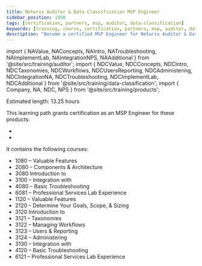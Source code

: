 ```yaml
---
title: Netwrix Auditor & Data Classification MSP Engineer
sidebar_position: 1950
tags: [certification, partners, msp, auditor, data-classification]
keywords: [training, course, certification, partners, msp, auditor, data classification]
description: "Become a certified MSP Engineer for Netwrix Auditor & Data Classification"
---
```



import { NAValue, NAConcepts, NAIntro, NATroubleshooting, NAImplementLab, NAIntegrationNPS, NAAdditional } from '@site/src/training/auditor';
import { NDCValue, NDCConcepts, NDCIntro, NDCTaxonomies, NDCWorkflows, NDCUsersReporting, NDCAdministering, NDCIntegrationNA, NDCTroubleshooting, NDCImplementLab, NDCAdditional } from '@site/src/training/data-classification';
import { Company, NA, NDC, NPS } from '@site/src/training/products';


Estimated length: 13.25 hours

This learning path grants <Company /> certification as an MSP Engineer for these products:

* <NA />
* <NDC />

It contains the following courses:

* 1080 <NA /> – Valuable Features
* 2080 <NA /> – Components & Architecture
* 3080 Introduction to <NA />
* 3100 <NA /> – Integration with <NPS />
* 4080 <NA /> – Basic Troubleshooting
* 6081 <NA /> – Professional Services Lab Experience
* 1120 <NDC /> – Valuable Features
* 2120 <NDC /> – Determine Your Goals, Scope, & Sizing
* 3120 Introduction to <NDC />
* 3121 <NDC /> – Taxonomies
* 3122 <NDC /> – Managing Workflows
* 3123 <NDC /> – Users & Reporting
* 3124 <NDC /> – Administering
* 3130 <NDC /> – Integration with <NA />
* 4120 <NDC /> – Basic Troubleshooting
* 6121 <NDC /> – Professional Services Lab Experience

<NAValue />

<NAConcepts />

<NAIntro />

<NAIntegrationNPS />

<NATroubleshooting />

<NAImplementLab />

<NDCValue />

<NDCConcepts />

<NDCIntro />

<NDCTaxonomies />

<NDCWorkflows />

<NDCUsersReporting />

<NDCAdministering />

<NDCIntegrationNA />

<NDCTroubleshooting />

<NDCImplementLab />

<NAAdditional />

<NDCAdditional />
